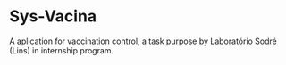 # Sys-Vacina
A aplication for vaccination control, a task purpose by Laboratório Sodré (Lins) in internship program.
